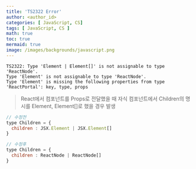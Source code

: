 ```yaml
---
title: 'TS2322 Error'
author: <author_id>
categories: [ JavaScript, CS]
tags: [ JavaScript, CS ]
math: true
toc: true
mermaid: true
image: /images/backgrounds/javascript.png
---
```


```shell
TS2322: Type 'Element | Element[]' is not assignable to type 'ReactNode'.
Type 'Element' is not assignable to type 'ReactNode'.
Type 'Element' is missing the following properties from type 
'ReactPortal': key, type, props
```

> React에서 컴포넌트를 Props로 전달했을 때 자식 컴포넌트에서 
> Children의 명시를 Element, Element[]로 했을 경우 발생

```jsx
// 수정전
type Children = {
  children : JSX.Element | JSX.Element[]
}

// 수정후
type Children = {
  children : ReactNode | ReactNode[]
}
```
